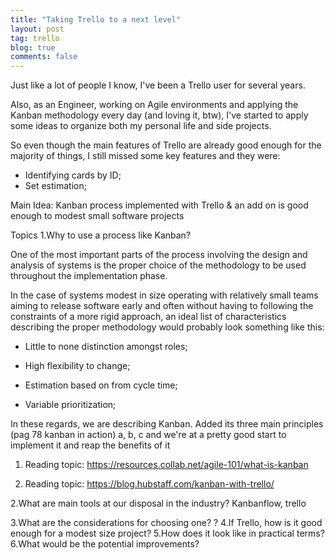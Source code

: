 ```yaml
---
title: "Taking Trello to a next level"
layout: post
tag: trello
blog: true
comments: false
---
```


Just like a lot of people I know, I've been a Trello user for several years. 

Also, as an Engineer, working on Agile environments and applying the 
Kanban methodology every day (and loving it, btw), I've started to apply some ideas to organize both my personal life and side projects.

So even though the main features of Trello are already good enough for the majority of things, I still missed some key features and they were:

- Identifying cards by ID;
- Set estimation;

Main Idea:
Kanban process implemented with Trello & an add on is good enough to
modest small software projects

Topics
1.Why to use a process like Kanban?

One of the most important parts of the process involving the design and analysis of systems is the proper choice of the methodology to be used throughout the implementation phase.

In the case of systems modest in size operating with relatively small teams aiming to release software early and often without having to following the constraints of a more rigid approach, an ideal list of characteristics describing the proper methodology would probably look something like this:

* Little to none distinction amongst roles;

* High flexibility to change;

* Estimation based on from cycle time; 

* Variable prioritization;

In these regards, we are describing Kanban. Added its three main principles (pag 78 kanban in action) a, b, c and we're at a pretty good start to
implement it and reap the benefits of it

1. Reading topic:
https://resources.collab.net/agile-101/what-is-kanban

2. Reading topic:
https://blog.hubstaff.com/kanban-with-trello/

2.What are main tools at our disposal in the industry?
Kanbanflow, trello

3.What are the considerations for choosing one?
?
4.If Trello, how is it good enough for a modest size project?
5.How does it look like in practical terms?
6.What would be the potential improvements?